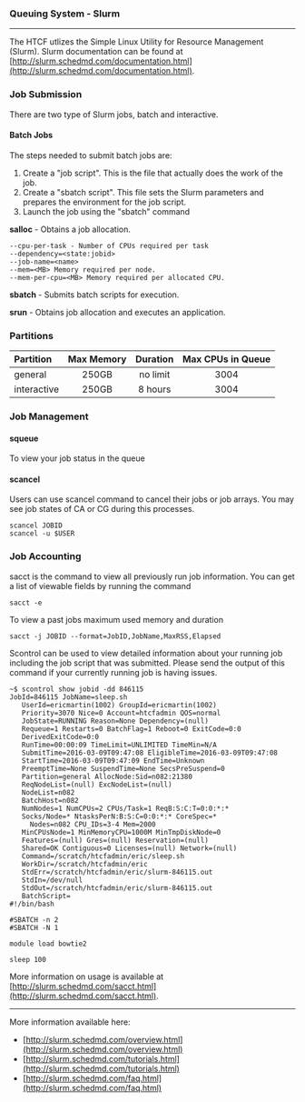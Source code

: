 ### Queuing System - Slurm
* * *

The HTCF utlizes the Simple Linux Utility for Resource Management (Slurm).  Slurm documentation can be found at [http://slurm.schedmd.com/documentation.html](http://slurm.schedmd.com/documentation.html).

### Job Submission

There are two type of Slurm jobs, batch and interactive.

#### Batch Jobs

The steps needed to submit batch jobs are:

1.  Create a "job script".  This is the file that actually does the work of the job.
2.  Create a "sbatch script".  This file sets the Slurm parameters and prepares the environment for the job script.
3.  Launch the job using the "sbatch" command



**salloc** - Obtains a job allocation.
    
    --cpu-per-task - Number of CPUs required per task
    --dependency=<state:jobid>
    --job-name=<name>
    --mem=<MB> Memory required per node.
    --mem-per-cpu=<MB> Memory required per allocated CPU.
    
**sbatch** - Submits batch scripts for execution.

**srun** - Obtains job allocation and executes an application.


### Partitions
Partition    |  Max Memory | Duration    | Max CPUs in Queue |
:----------- |  :----------: | :---------: | :---------------: |
general        |      250GB    |  no limit   |         3004      |
interactive  |      250GB      |   8 hours   |         3004      |

### Job Management

#### squeue

To view your job status in the queue


#### scancel

Users can use scancel command to cancel their jobs or job arrays.  You may see job states of CA or CG during this processes.

~~~~{.language-bash}
scancel JOBID 
scancel -u $USER
~~~~

### Job Accounting

sacct is the command to view all previously run job information.  You can get a list of viewable fields by running the command

~~~~
sacct -e
~~~~

To view a past jobs maximum used memory and duration
~~~~{.language-bash}
sacct -j JOBID --format=JobID,JobName,MaxRSS,Elapsed
~~~~

Scontrol can be used to view detailed information about your running job including the job script that was submitted.  Please send the output of this command if your currently running job is having issues. 
~~~~
~$ scontrol show jobid -dd 846115
JobId=846115 JobName=sleep.sh
   UserId=ericmartin(1002) GroupId=ericmartin(1002)
   Priority=3070 Nice=0 Account=htcfadmin QOS=normal
   JobState=RUNNING Reason=None Dependency=(null)
   Requeue=1 Restarts=0 BatchFlag=1 Reboot=0 ExitCode=0:0
   DerivedExitCode=0:0
   RunTime=00:00:09 TimeLimit=UNLIMITED TimeMin=N/A
   SubmitTime=2016-03-09T09:47:08 EligibleTime=2016-03-09T09:47:08
   StartTime=2016-03-09T09:47:09 EndTime=Unknown
   PreemptTime=None SuspendTime=None SecsPreSuspend=0
   Partition=general AllocNode:Sid=n082:21380
   ReqNodeList=(null) ExcNodeList=(null)
   NodeList=n082
   BatchHost=n082
   NumNodes=1 NumCPUs=2 CPUs/Task=1 ReqB:S:C:T=0:0:*:*
   Socks/Node=* NtasksPerN:B:S:C=0:0:*:* CoreSpec=*
     Nodes=n082 CPU_IDs=3-4 Mem=2000
   MinCPUsNode=1 MinMemoryCPU=1000M MinTmpDiskNode=0
   Features=(null) Gres=(null) Reservation=(null)
   Shared=OK Contiguous=0 Licenses=(null) Network=(null)
   Command=/scratch/htcfadmin/eric/sleep.sh
   WorkDir=/scratch/htcfadmin/eric
   StdErr=/scratch/htcfadmin/eric/slurm-846115.out
   StdIn=/dev/null
   StdOut=/scratch/htcfadmin/eric/slurm-846115.out
   BatchScript=
#!/bin/bash

#SBATCH -n 2
#SBATCH -N 1

module load bowtie2

sleep 100
~~~~

More information on usage is available at [http://slurm.schedmd.com/sacct.html](http://slurm.schedmd.com/sacct.html).

* * *

More information available here:
* [http://slurm.schedmd.com/overview.html](http://slurm.schedmd.com/overview.html)
* [http://slurm.schedmd.com/tutorials.html](http://slurm.schedmd.com/tutorials.html)
* [http://slurm.schedmd.com/faq.html](http://slurm.schedmd.com/faq.html)
